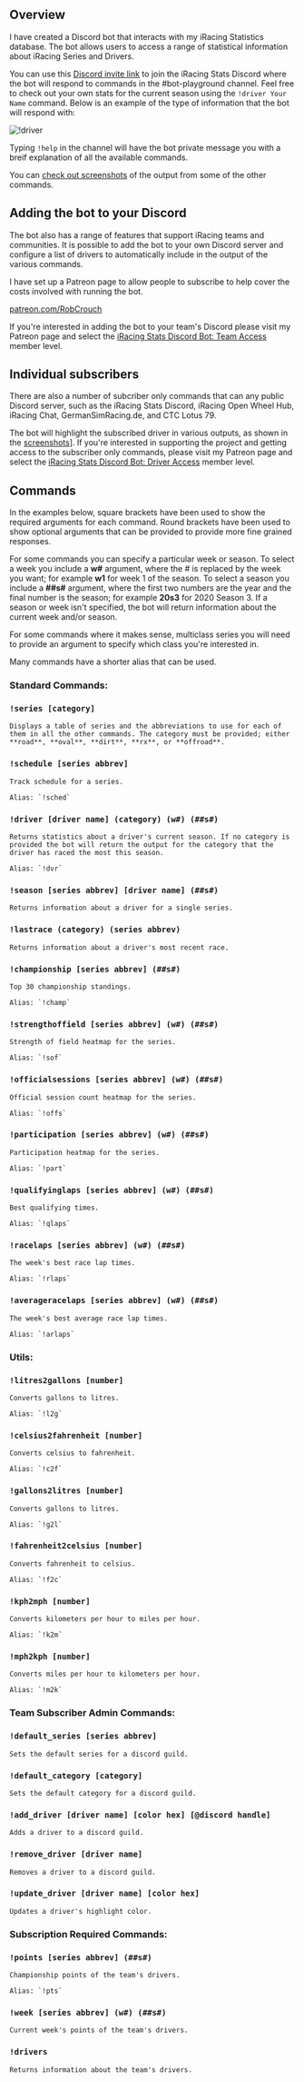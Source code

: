 ## Overview

I have created a Discord bot that interacts with my iRacing Statistics database. The bot allows users to access a range of statistical information about iRacing Series and Drivers.

You can use this [Discord invite link](https://discord.gg/AFW8BDm) to join the iRacing Stats Discord where the bot will respond to commands in the #bot-playground channel. Feel free to check out your own stats for the current season using the `!driver Your Name` command. Below is an example of the type of information that the bot will respond with:

![!driver](https://user-images.githubusercontent.com/658935/100395468-255c5300-3095-11eb-8d52-dbfa5f1a7d5c.png)

Typing `!help` in the channel will have the bot private message you with a breif explanation of all the available commands.

You can [check out screenshots](screenshots.html) of the output from some of the other commands.

## Adding the bot to your Discord

The bot also has a range of features that support iRacing teams and communities. It is possible to add the bot to your own Discord server and configure a list of drivers to automatically include in the output of the various commands.

I have set up a Patreon page to allow people to subscribe to help cover the costs involved with running the bot.

[patreon.com/RobCrouch](https://patreon.com/RobCrouch)

If you're interested in adding the bot to your team's Discord please visit my Patreon page and select the [iRacing Stats Discord Bot: Team Access](https://www.patreon.com/join/RobCrouch/checkout?rid=5846445) member level.

## Individual subscribers

There are also a number of subcriber only commands that can any public Discord server, such as the iRacing Stats Discord, iRacing Open Wheel Hub, iRacing Chat, GermanSimRacing.de, and CTC Lotus 79.

The bot will highlight the subscribed driver in various outputs, as shown in the [screenshots](screenshots.html)]. If you're interested in supporting the project and getting access to the subscriber only commands, please visit my Patreon page and select the [iRacing Stats Discord Bot: Driver Access](https://www.patreon.com/join/RobCrouch/checkout?rid=5846474) member level.

## Commands

In the examples below, square brackets have been used to show the required arguments for each command. Round brackets have been used to show optional arguments that can be provided to provide more fine grained responses.

For some commands you can specify a particular week or season. To select a week you include a **w#** argument, where the # is replaced by the week you want; for example **w1** for week 1 of the season. To select a season you include a **##s#** argument, where the first two numbers are the year and the final number is the season; for example **20s3** for 2020 Season 3. If a season or week isn't specified, the bot will return information about the current week and/or season.

For some commands where it makes sense, multiclass series you will need to provide an argument to specify which class you're interested in.

Many commands have a shorter alias that can be used.

### Standard Commands:
### `!series [category]`
    Displays a table of series and the abbreviations to use for each of them in all the other commands. The category must be provided; either **road**, **oval**, **dirt**, **rx**, or **offroad**.
### `!schedule [series abbrev]`
    Track schedule for a series. 

    Alias: `!sched`
### `!driver [driver name] (category) (w#) (##s#)`
    Returns statistics about a driver's current season. If no category is provided the bot will return the output for the category that the driver has raced the most this season.

    Alias: `!dvr`
### `!season [series abbrev] [driver name] (##s#)`
    Returns information about a driver for a single series.
### `!lastrace (category) (series abbrev)`
    Returns information about a driver's most recent race.
### `!championship [series abbrev] (##s#)`
    Top 30 championship standings. 

    Alias: `!champ`
### `!strengthoffield [series abbrev] (w#) (##s#)`
    Strength of field heatmap for the series. 

    Alias: `!sof`
### `!officialsessions [series abbrev] (w#) (##s#)`
    Official session count heatmap for the series. 

    Alias: `!offs`
### `!participation [series abbrev] (w#) (##s#)`
    Participation heatmap for the series. 

    Alias: `!part`
### `!qualifyinglaps [series abbrev] (w#) (##s#)`
    Best qualifying times. 

    Alias: `!qlaps`
### `!racelaps [series abbrev] (w#) (##s#)`
    The week's best race lap times. 

    Alias: `!rlaps`
### `!averageracelaps [series abbrev] (w#) (##s#)`
    The week's best average race lap times. 

    Alias: `!arlaps`

### Utils:
### `!litres2gallons [number]`
    Converts gallons to litres. 

    Alias: `!l2g`
### `!celsius2fahrenheit [number]`
    Converts celsius to fahrenheit. 

    Alias: `!c2f`
### `!gallons2litres [number]`
    Converts gallons to litres. 

    Alias: `!g2l`
### `!fahrenheit2celsius [number]`
    Converts fahrenheit to celsius. 

    Alias: `!f2c`
### `!kph2mph [number]`
    Converts kilometers per hour to miles per hour. 

    Alias: `!k2m`
### `!mph2kph [number]`
    Converts miles per hour to kilometers per hour. 

    Alias: `!m2k`

### Team Subscriber Admin Commands:
### `!default_series [series abbrev]`
    Sets the default series for a discord guild.
### `!default_category [category]`
    Sets the default category for a discord guild.
### `!add_driver [driver name] [color hex] [@discord handle]`
    Adds a driver to a discord guild.
### `!remove_driver [driver name]`
    Removes a driver to a discord guild.
### `!update_driver [driver name] [color hex]`
    Updates a driver's highlight color.

### Subscription Required Commands:
### `!points [series abbrev] (##s#)`
    Championship points of the team's drivers. 

    Alias: `!pts`
### `!week [series abbrev] (w#) (##s#)`
    Current week's points of the team's drivers.
### `!drivers`
    Returns information about the team's drivers.



